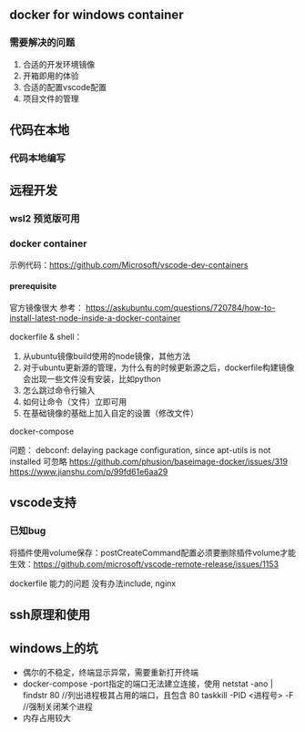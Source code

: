 ## docker for windows container
### 需要解决的问题
1. 合适的开发环境镜像
2. 开箱即用的体验
3. 合适的配置vscode配置
4. 项目文件的管理

## 代码在本地
### 代码本地编写

## 远程开发
### wsl2 预览版可用

### docker container
示例代码：https://github.com/Microsoft/vscode-dev-containers
#### prerequisite
官方镜像很大
参考：
https://askubuntu.com/questions/720784/how-to-install-latest-node-inside-a-docker-container

dockerfile & shell：
1. 从ubuntu镜像build使用的node镜像，其他方法
2. 对于ubuntu更新源的管理，为什么有的时候更新源之后，dockerfile构建镜像会出现一些文件没有安装，比如python
3. 怎么跳过命令行输入
4. 如何让命令（文件）立即可用
5. 在基础镜像的基础上加入自定的设置（修改文件）

docker-compose

问题：
debconf: delaying package configuration, since apt-utils is not installed 可忽略 https://github.com/phusion/baseimage-docker/issues/319  https://www.jianshu.com/p/99fd61e6aa29




## vscode支持
### 已知bug
将插件使用volume保存：postCreateCommand配置必须要删除插件volume才能生效：https://github.com/microsoft/vscode-remote-release/issues/1153

dockerfile 能力的问题
没有办法include, nginx

## ssh原理和使用



## windows上的坑
* 偶尔的不稳定，终端显示异常，需要重新打开终端
* docker-compose -port指定的端口无法建立连接，使用 
   netstat -ano | findstr 80 //列出进程极其占用的端口，且包含 80
   taskkill -PID <进程号> -F //强制关闭某个进程
* 内存占用较大
